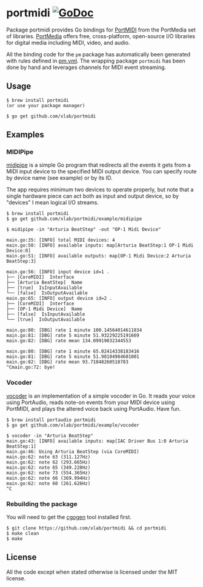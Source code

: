 portmidi [![GoDoc](https://godoc.org/github.com/xlab/portmidi?status.svg)](https://godoc.org/github.com/xlab/portmidi)
========

Package portmidi provides Go bindings for [PortMIDI](http://portmedia.sourceforge.net/portmidi/) from the PortMedia set of libraries. [PortMedia](http://portaudio.com) offers free, cross-platform, open-source I/O libraries for digital media including MIDI, video, and audio.

All the binding code for the `pm` package has automatically been generated with rules defined in [pm.yml](/pm.yml). The wrapping package `portmidi` has been done by hand and leverages channels for MIDI event streaming.

## Usage

```
$ brew install portmidi
(or use your package manager)

$ go get github.com/xlab/portmidi
```

## Examples

### MIDIPipe

[midipipe](/example/midipipe) is a simple Go program that redirects all the events it gets from a MIDI input device
to the specified MIDI output device. You can specify route by device name (see example) or by its ID.

The app requires minimum two devices to operate properly, but note that a single hardware piece can act
both as input and output device, so by "devices" I mean logical I/O streams.

```
$ brew install portmidi
$ go get github.com/xlab/portmidi/example/midipipe

$ midipipe -in "Arturia BeatStep" -out "OP-1 Midi Device"

main.go:35: [INFO] total MIDI devices: 4
main.go:50: [INFO] available inputs: map[Arturia BeatStep:1 OP-1 Midi Device:0]
main.go:51: [INFO] available outputs: map[OP-1 Midi Device:2 Arturia BeatStep:3]

main.go:56: [INFO] input device id=1 .
├── [CoreMIDI]  Interface
├── [Arturia BeatStep]  Name
├── [true]  IsInputAvailable
└── [false]  IsOutputAvailable
main.go:65: [INFO] output device id=2 .
├── [CoreMIDI]  Interface
├── [OP-1 Midi Device]  Name
├── [false]  IsInputAvailable
└── [true]  IsOutputAvailable

main.go:80: [DBG] rate 1 minute 100.14564014611834
main.go:81: [DBG] rate 5 minute 51.93229225191669
main.go:82: [DBG] rate mean 134.09919032344553

main.go:80: [DBG] rate 1 minute 65.02414338183416
main.go:81: [DBG] rate 5 minute 51.98104984601001
main.go:82: [DBG] rate mean 93.71848260518783
^Cmain.go:72: bye!
```

### Vocoder

[vocoder](/example/vocoder) is an implementation of a simple vocoder in Go. It reads your voice using PortAudio, reads note-on events from your MIDI device using PortMIDI, and plays the altered voice back using PortAudio. Have fun.

```
$ brew install portaudio portmidi
$ go get github.com/xlab/portmidi/example/vocoder

$ vocoder -in "Arturia BeatStep"
main.go:43: [INFO] available inputs: map[IAC Driver Bus 1:0 Arturia BeatStep:1]
main.go:46: Using Arturia BeatStep (via CoreMIDI)
main.go:62: note 63 (311.127Hz)
main.go:62: note 62 (293.665Hz)
main.go:62: note 65 (349.228Hz)
main.go:62: note 73 (554.365Hz)
main.go:62: note 66 (369.994Hz)
main.go:62: note 60 (261.626Hz)
^C
```

### Rebuilding the package

You will need to get the [cgogen](https://git.io/cgogen) tool installed first.

```
$ git clone https://github.com/xlab/portmidi && cd portmidi
$ make clean
$ make
```

## License

All the code except when stated otherwise is licensed under the MIT license.
